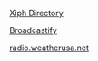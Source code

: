 [Xiph Directory](https://dir.xiph.org/)

[Broadcastify](https://www.broadcastify.com/)

[radio.weatherusa.net](https://radio.weatherusa.net/)
